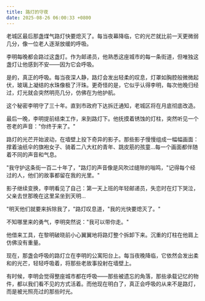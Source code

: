 ```yaml
---
title: 路灯的守夜
date: 2025-08-26 06:00:33 +0800
---
```


老城区最后那盏煤气路灯快要熄灭了。每当夜幕降临，它的光芒就比前一天更微弱几分，像一位老人逐渐放缓的呼吸。

李明每晚都会路过这盏灯。作为邮递员，他熟悉这座城市的每一条街道，但唯独这盏灯让他感到不安——因为它会呼吸。

是的，真正的呼吸。每当夜深人静，路灯会发出轻柔的叹息，灯罩如胸腔般微微起伏，玻璃上凝结的水珠像极了汗珠。更奇怪的是，它似乎认得李明，每次他晚归经过，灯光就会突然明亮几分，仿佛在为他护航。

这个秘密李明守了三十年。直到市政府下达拆迁通知，老城区将在月底彻底改造。

最后一晚，李明提前结束工作，来到路灯下。他抚摸着锈蚀的灯柱，突然听见一个苍老的声音："你终于来了。"

路灯的光芒开始波动，在墙壁上投下奇异的影子。那些影子慢慢组成一幅幅画面：撑着油纸伞的旗袍女子、骑着二八大杠的青年、跳皮筋的孩童...每一个画面都伴随着不同的声音和气息。

"我守护这条街一百二十年了，"路灯的声音像是风吹过缝隙的嗡鸣，"记得每个经过的人，他们的故事都留在我的光里。"

影子继续变换，李明看见了自己：第一天上班的年轻邮递员，失恋时在灯下哭泣，父亲去世那晚在这里呆坐到天明...

"明天他们就要来拆除我了，"路灯叹息道，"我的光快要熄灭了。"

不知哪里来的勇气，李明突然说："我可以带你走。"

他借来工具，在黎明破晓前小心翼翼地将路灯整个拆卸下来。沉重的灯柱在他肩上仿佛没有重量。

现在，那盏会呼吸的路灯立在李明的公寓阳台上。每当夜晚降临，它依然会发出柔和的光芒，轻轻呼吸着，将那些老故事投射在墙壁上。

有时候，李明会觉得整座城市都在呼吸——那些被遗忘的角落，那些承载记忆的物件，都以我们看不见的方式活着。而他现在明白了，真正会呼吸的从来不是路灯，而是被光照亮过的那些时光。
